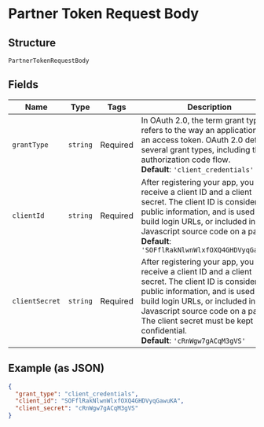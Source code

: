 
# Partner Token Request Body

## Structure

`PartnerTokenRequestBody`

## Fields

| Name | Type | Tags | Description | Getter | Setter |
|  --- | --- | --- | --- | --- | --- |
| `grantType` | `string` | Required | In OAuth 2.0, the term grant typee refers to the way an application gets an access token. OAuth 2.0 defines several grant types, including the authorization code flow.<br>**Default**: `'client_credentials'` | getGrantType(): string | setGrantType(string grantType): void |
| `clientId` | `string` | Required | After registering your app, you will receive a client ID and a client secret. The client ID is considered public information, and is used to build login URLs, or included in Javascript source code on a page.<br>**Default**: `'SOFflRakNlwnWlxfOXQ4GHDVyqGawuKA'` | getClientId(): string | setClientId(string clientId): void |
| `clientSecret` | `string` | Required | After registering your app, you will receive a client ID and a client secret. The client ID is considered public information, and is used to build login URLs, or included in Javascript source code on a page. The client secret must be kept confidential.<br>**Default**: `'cRnWgw7gACqM3gVS'` | getClientSecret(): string | setClientSecret(string clientSecret): void |

## Example (as JSON)

```json
{
  "grant_type": "client_credentials",
  "client_id": "SOFflRakNlwnWlxfOXQ4GHDVyqGawuKA",
  "client_secret": "cRnWgw7gACqM3gVS"
}
```

